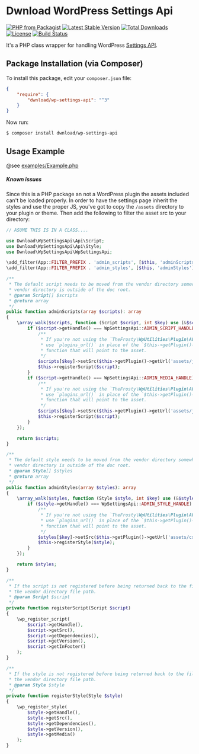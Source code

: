 # Dwnload WordPress Settings Api

[![PHP from Packagist](https://img.shields.io/packagist/php-v/dwnload/wp-settings-api.svg)]()
[![Latest Stable Version](https://img.shields.io/packagist/v/dwnload/wp-settings-api.svg)](https://packagist.org/packages/dwnload/wp-settings-api)
[![Total Downloads](https://img.shields.io/packagist/dt/dwnload/wp-settings-api.svg)](https://packagist.org/packages/dwnload/wp-settings-api)
[![License](https://img.shields.io/packagist/l/dwnload/wp-settings-api.svg)](https://packagist.org/packages/dwnload/wp-settings-api)
[![Build Status](https://travis-ci.org/dwnload/WpSettingsApi.svg?branch=master)](https://travis-ci.org/dwnload/WpSettingsApi)

It's a PHP class wrapper for handling WordPress [Settings API](http://codex.wordpress.org/Settings_API).

## Package Installation (via Composer)

To install this package, edit your `composer.json` file:

```json
{
    "require": {
        "dwnload/wp-settings-api": "^3"
    }
}
```

Now run:

`$ composer install dwnload/wp-settings-api`

Usage Example
---------------

@see [examples/Example.php](https://github.com/dwnload/WpSettingsApi/tree/master/examples/Example.php)

##### Known issues

Since this is a PHP package an not a WordPress plugin the assets included can't be loaded properly.
In order to have the settings page inherit the styles and use the proper JS, you've got to copy the
`/assets` directory to your plugin or theme. Then add the following to filter the asset src to your
directory:

```php
// ASUME THIS IS IN A CLASS....

use Dwnload\WpSettingsApi\Api\Script;
use Dwnload\WpSettingsApi\Api\Style;
use Dwnload\WpSettingsApi\WpSettingsApi;

\add_filter(App::FILTER_PREFIX . 'admin_scripts', [$this, 'adminScripts']);
\add_filter(App::FILTER_PREFIX . 'admin_styles', [$this, 'adminStyles']);

/**
 * The default script needs to be moved from the vendor directory somewhere into our app since the
 * vendor directory is outside of the doc root.
 * @param Script[] $scripts
 * @return array
 */
public function adminScripts(array $scripts): array
{
    \array_walk($scripts, function (Script $script, int $key) use (&$scripts) {
        if ($script->getHandle() === WpSettingsApi::ADMIN_SCRIPT_HANDLE) {
            /**
             * If you're not using the `TheFrosty\WpUtilities\Plugin\AbstractHookProvider`
             * use `plugins_url()` in place of the `$this->getPlugin()->getUrl` or any other WP
             * function that will point to the asset.
             */
            $scripts[$key]->setSrc($this->getPlugin()->getUrl('assets/js/admin.js'));
            $this->registerScript($script);
        }
        if ($script->getHandle() === WpSettingsApi::ADMIN_MEDIA_HANDLE) {
            /**
             * If you're not using the `TheFrosty\WpUtilities\Plugin\AbstractHookProvider`
             * use `plugins_url()` in place of the `$this->getPlugin()->getUrl` or any other WP
             * function that will point to the asset.
             */
            $scripts[$key]->setSrc($this->getPlugin()->getUrl('assets/js/wp-media-uploader.js'));
            $this->registerScript($script);
        }
    });

    return $scripts;
}

/**
 * The default style needs to be moved from the vendor directory somewhere into our app since the
 * vendor directory is outside of the doc root.
 * @param Style[] $styles
 * @return array
 */
public function adminStyles(array $styles): array
{
    \array_walk($styles, function (Style $style, int $key) use (&$styles) {
        if ($style->getHandle() === WpSettingsApi::ADMIN_STYLE_HANDLE) {
            /**
             * If you're not using the `TheFrosty\WpUtilities\Plugin\AbstractHookProvider`
             * use `plugins_url()` in place of the `$this->getPlugin()->getUrl` or any other WP
             * function that will point to the asset.
             */
            $styles[$key]->setSrc($this->getPlugin()->getUrl('assets/css/admin.css'));
            $this->registerStyle($style);
        }
    });

    return $styles;
}

/**
 * If the script is not registered before being returned back to the filter the src still uses
 * the vendor directory file path.
 * @param Script $script
 */
private function registerScript(Script $script)
{
    \wp_register_script(
        $script->getHandle(),
        $script->getSrc(),
        $script->getDependencies(),
        $script->getVersion(),
        $script->getInFooter()
    );
}

/**
 * If the style is not registered before being returned back to the filter the src still uses
 * the vendor directory file path.
 * @param Style $style
 */
private function registerStyle(Style $style)
{
    \wp_register_style(
        $style->getHandle(),
        $style->getSrc(),
        $style->getDependencies(),
        $style->getVersion(),
        $style->getMedia()
    );
}
```